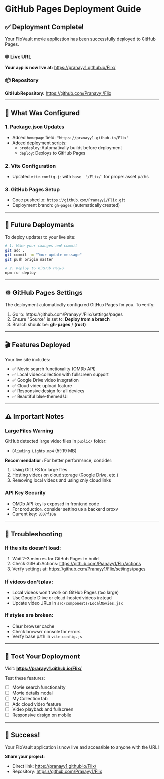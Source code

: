 # GitHub Pages Deployment Guide

## ✅ Deployment Complete!

Your FlixVault movie application has been successfully deployed to GitHub Pages.

### 🌐 Live URL
**Your app is now live at:** https://pranayy1.github.io/Flix/

### 📦 Repository
**GitHub Repository:** https://github.com/Pranayy1/Flix

---

## 🚀 What Was Configured

### 1. Package.json Updates
- Added `homepage` field: `"https://pranayy1.github.io/Flix"`
- Added deployment scripts:
  - `predeploy`: Automatically builds before deployment
  - `deploy`: Deploys to GitHub Pages

### 2. Vite Configuration
- Updated `vite.config.js` with `base: '/Flix/'` for proper asset paths

### 3. GitHub Pages Setup
- Code pushed to: `https://github.com/Pranayy1/Flix.git`
- Deployment branch: `gh-pages` (automatically created)

---

## 📝 Future Deployments

To deploy updates to your live site:

```bash
# 1. Make your changes and commit
git add .
git commit -m "Your update message"
git push origin master

# 2. Deploy to GitHub Pages
npm run deploy
```

---

## ⚙️ GitHub Pages Settings

The deployment automatically configured GitHub Pages for you. To verify:

1. Go to: https://github.com/Pranayy1/Flix/settings/pages
2. Ensure "Source" is set to: **Deploy from a branch**
3. Branch should be: **gh-pages** / **(root)**

---

## 🎬 Features Deployed

Your live site includes:
- ✅ Movie search functionality (OMDb API)
- ✅ Local video collection with fullscreen support
- ✅ Google Drive video integration
- ✅ Cloud video upload feature
- ✅ Responsive design for all devices
- ✅ Beautiful blue-themed UI

---

## ⚠️ Important Notes

### Large Files Warning
GitHub detected large video files in `public/` folder:
- `Blinding Lights.mp4` (59.19 MB)

**Recommendation:** For better performance, consider:
1. Using Git LFS for large files
2. Hosting videos on cloud storage (Google Drive, etc.)
3. Removing local videos and using only cloud links

### API Key Security
- OMDb API key is exposed in frontend code
- For production, consider setting up a backend proxy
- Current key: `8007f10a`

---

## 🔧 Troubleshooting

### If the site doesn't load:
1. Wait 2-3 minutes for GitHub Pages to build
2. Check GitHub Actions: https://github.com/Pranayy1/Flix/actions
3. Verify settings at: https://github.com/Pranayy1/Flix/settings/pages

### If videos don't play:
- Local videos won't work on GitHub Pages (too large)
- Use Google Drive or cloud-hosted videos instead
- Update video URLs in `src/components/LocalMovies.jsx`

### If styles are broken:
- Clear browser cache
- Check browser console for errors
- Verify base path in `vite.config.js`

---

## 📱 Test Your Deployment

Visit: **https://pranayy1.github.io/Flix/**

Test these features:
- [ ] Movie search functionality
- [ ] Movie details modal
- [ ] My Collection tab
- [ ] Add cloud video feature
- [ ] Video playback and fullscreen
- [ ] Responsive design on mobile

---

## 🎉 Success!

Your FlixVault application is now live and accessible to anyone with the URL!

**Share your project:**
- Direct link: https://pranayy1.github.io/Flix/
- Repository: https://github.com/Pranayy1/Flix
